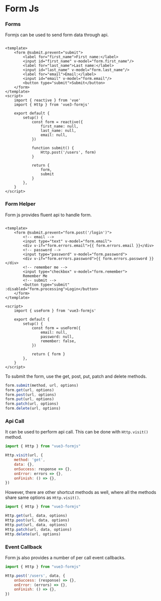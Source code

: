 # Form Js

### Forms

Formjs can be used to send form data through api.

```vue

<template>
    <form @submit.prevent="submit">
        <label for="first_name">First name:</label>
        <input id="first_name" v-model="form.first_name"/>
        <label for="last_name">Last name:</label>
        <input id="last_name" v-model="form.last_name"/>
        <label for="email">Email:</label>
        <input id="email" v-model="form.email"/>
        <button type="submit">Submit</button>
    </form>
</template>
<script>
    import { reactive } from 'vue'
    import { Http } from 'vue3-formjs'

    export default {
        setup() {
            const form = reactive({
                first_name: null,
                last_name: null,
                email: null,
            })

            function submit() {
                Http.post('/users', form)
            }

            return {
                form,
                submit
            }
        },
    }
</script>
```

### Form Helper

Form js provides fluent api to handle form.

```vue

<template>
    <form @submit.prevent="form.post('/login')">
        <!-- email -->
        <input type="text" v-model="form.email">
        <div v-if="form.errors.email">{{ form.errors.email }}</div>
        <!-- password -->
        <input type="password" v-model="form.password">
        <div v-if="form.errors.password">{{ form.errors.password }}</div>
        <!-- remember me -->
        <input type="checkbox" v-model="form.remember">
        Remember Me
        <!-- submit -->
        <button type="submit" :disabled="form.processing">Login</button>
    </form>
</template>

<script>
    import { useForm } from 'vue3-formjs'

    export default {
        setup() {
            const form = useForm({
                email: null,
                password: null,
                remember: false,
            })

            return { form }
        },
    }
</script>
```
To submit the form, use the get, post, put, patch and delete methods.

```js
form.submit(method, url, options)
form.get(url, options)
form.post(url, options)
form.put(url, options)
form.patch(url, options)
form.delete(url, options)
```

### Api Call

It can be used to perform api call. This can be done with
`Http.visit()` method.

```js
import { Http } from "vue3-formjs"

Http.visit(url, {
    method: 'get',
    data: {},
    onSuccess: response => {},
    onError: errors => {},
    onFinish: () => {},
})
```

However, there are other shortcut methods as well, where all the methods share same options as `Http.visit()`.

```js
import { Http } from "vue3-formjs"

Http.get(url, data, options)
Http.post(url, data, options)
Http.put(url, data, options)
Http.patch(url, data, options)
Http.delete(url, options)
```

### Event Callback

Form js also provides a number of per call event callbacks.

```js
import { Http } from "vue3-formjs"

Http.post('/users', data, {
    onSuccess: (response) => {},
    onError: (errors) => {},
    onFinish: () => {},
})
```
